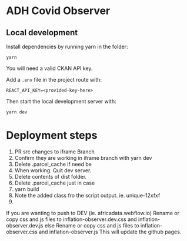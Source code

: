 # ADH Covid Observer

## Local development

Install dependencies by running yarn in the folder:

```
yarn
```
You will need a valid CKAN API key.

Add a `.env` file in the project route with:

```
REACT_API_KEY=<provided-key-here>
```

Then start the local development server with:
```
yarn dev
```

# Deployment steps

1. PR src changes to iframe Branch
2. Confirm they are working in iframe branch with yarn dev
3. Delete .parcel_cache if need be
4. When working. Quit dev server.
5. Delete contents of dist folder.
6. Delete .parcel_cache just in case
7. yarn build
8. Note the added class fro the script output. ie. unique-12xfxf
9.
If you are wanting to push to DEV (ie. africadata.webflow.io)
Rename or copy css and js files to inflation-observer.dev.css and inflation-observer.dev.js
else
Rename or copy css and js files to inflation-observer.css and inflation-observer.js
This will update the github pages.